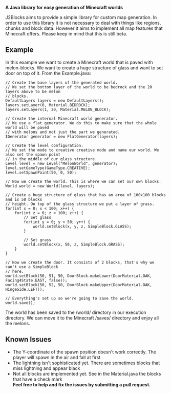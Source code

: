 **A Java library for easy generation of Minecraft worlds**

J2Blocks aims to provide a simple library for custom map generation. In order to use this library it is not necessary to deal with things like regions, chunks and block data. However it aims to implement all map features that Minecraft offers. Please keep in mind that this is still beta.

Example
------
In this example we want to create a Minecraft world that is paved with melon-blocks. We want to create a huge structure of glass and want to set door on top of it. From the Example.java:

	// Create the base layers of the generated world.
	// We set the bottom layer of the world to be bedrock and the 20 layers above to be melon 
	// blocks.
	DefaultLayers layers = new DefaultLayers();
	layers.setLayer(0, Material.BEDROCK);
	layers.setLayers(1, 20, Material.MELON_BLOCK);

	// Create the internal Minecraft world generator.
	// We use a flat generator. We do this to make sure that the whole world will be paved 
	// with melons and not just the part we generated.
	IGenerator generator = new FlatGenerator(layers);

	// Create the level configuration.
	// We set the mode to creative creative mode and name our world. We also set the spawn point
	// in the middle of our glass structure.
	Level level = new Level("MelonWorld", generator);
	level.setGameType(GameType.CREATIVE);
	level.setSpawnPoint(50, 0, 50);

	// Now we create the world. This is where we can set our own blocks.
	World world = new World(level, layers);

	// Create a huge structure of glass that has an area of 100x100 blocks and is 50 blocks 
	// height. On top of the glass structure we put a layer of grass.
	for(int x = 0; x < 100; x++) {
		for(int z = 0; z < 100; z++) {
			// Set glass
			for(int y = 0; y < 50; y++) {
				world.setBlock(x, y, z, SimpleBlock.GLASS);
			}
		
			// Set grass
			world.setBlock(x, 50, z, SimpleBlock.GRASS);
		}
	}

	// Now we create the door. It consists of 2 blocks, that's why we can't use a SimpleBlock 
	// here.
	world.setBlock(50, 51, 50, DoorBlock.makeLower(DoorMaterial.OAK, Facing4State.EAST, false));
	world.setBlock(50, 52, 50, DoorBlock.makeUpper(DoorMaterial.OAK, HingeSide.LEFT));

	// Everything's set up so we're going to save the world.
	world.save();

The world has been saved to the /world/ directory in our execution directory. We can move it to the Minecraft /saves/ directory and enjoy all the melons.

Known Issues
------
- The Y-coordinate of the spawn position doesn't work correctly. The player will spawn in the air and fall at first
- The lightning isn't sophisticated yet. There are sometimes blocks that miss lightning and appear black
- Not all blocks are implemented yet. See in the Material.java the blocks that have a check mark  
**Feel free to help and fix the issues by submitting a pull request.**
